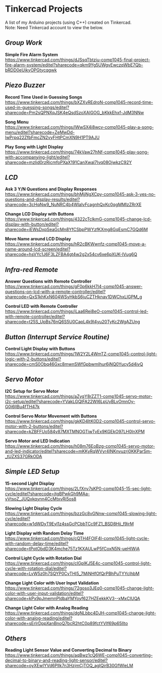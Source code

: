 # Tinkercad Projects
A list of my Arduino projects (using C++) created on Tinkercad.  
Note: Need Tinkercad account to view the below.

## _**Group Work**_
**Simple Fire Alarm System**  
https://www.tinkercad.com/things/dJSsqTbtziu-comp1045-final-project-fire-alarm-system/editel?sharecode=qkm9Yg5UWgvEwczqWbE7Qb-bRDD0eUikyOPGtycqgwk

## _**Piezo Buzzer**_  
**Record Time Used in Guessing Songs**  
https://www.tinkercad.com/things/bXZXvREdroN-comp1045-record-time-used-in-guessing-songs/editel?sharecode=Pm2sQPNXqJSK4eQsdSzoXAIGOG_bKkkEhxf-JdM3NNw

**Song Menu**  
https://www.tinkercad.com/things/lWwSX4i8wcv-comp1045-play-a-song-menu/editel?sharecode=ZeMwDd-lwPrpq22ZfbFmcZN2vyFHtPCmXN9H1PT9AJU

**Play Song with Light Display**  
https://www.tinkercad.com/things/74kVaw27hNf-comp1045-play-song-with-accompanying-light/editel?sharecode=mzlid0rzRicmfoPXaX191CanXwal7Ivq08OjwkzC92Y

## _**LCD**_  
**Ask 3 Y/N Questions and Display Responses**  
https://www.tinkercad.com/things/bhMjjNgXCpy-comp1045-ask-3-yes-no-questions-and-display-results/editel?sharecode=3cHqNw9_NuNRC4b4WlaIvFcagnhQxKc0qgMMlzZRrXE

**Change LCD Display with Buttons**  
https://www.tinkercad.com/things/4322cTclkmG-comp1045-change-lcd-display-with-button/editel?sharecode=iEWsDxpSeaGcMn8YfCSbpPWYzfKXmg8GqEsmC7GQd6M

**Move Name around LCD Display**  
https://www.tinkercad.com/things/hR2cBKWwnfz-comp1045-move-a-name-around-lcd-screen/editel?sharecode=hsVYc1J6F3LZFBA4gt4w2g2x54cv6xe6pXUK-IVug6Q

## _**Infra-red Remote**_  
**Answer Questions with Remote Controller**  
https://www.tinkercad.com/things/gF0p6kkH7I4-comp1045-answer-questions-on-lcd-with-a-remote-controller/editel?sharecode=QxS1khKxN604WSyHkbS6juCZTHknav1DWChxLlGPM_g

**Control LED with Remote Controller**  
https://www.tinkercad.com/things/iLaa6Rei8eO-comp1045-control-led-with-remote-controller/editel?sharecode=t25S_UpBs76nQ6S5U0CapL4k9l4yu20TyKc2WgAZUng

## _**Button (Interrupt Service Routine)**_  
**Control Light Display with Buttons**  
https://www.tinkercad.com/things/1W2Y2L4WmTZ-comp1045-control-light-logic-with-2-buttons/editel?sharecode=cmS0Obq46Gxc8mwnSWfGpbwmIhur6jNQ0Yucy5d4ivQ

## _**Servo Motor**_  
**I2C Setup for Servo Motor**  
https://www.tinkercad.com/things/aZyqY8rZZT1-comp1045-servo-motor-i2c-setup/editel?sharecode=YVakLGQIFA22WI6LpUyBLvOmnOy-G0i6lIBu4fTH47k  

**Control Servo Motor Movement with Buttons**  
https://www.tinkercad.com/things/gkKD4ItK0D2-comp1045-control-servo-motor-with-2-buttons/editel?sharecode=kZBFFUo584v87MXTMNOGTiwTvEx9KGEkO97LH0lnXPM

**Servo Motor and LED Indication**  
https://www.tinkercad.com/things/h08m76EoBzg-comp1045-servo-motor-and-led-indicator/editel?sharecode=mKKyRqWVyr4lNKnvuzrj0KKParSm-_tUZXS37GRkODA

## _**Simple LED Setup**_
**15-second Light Display**  
https://www.tinkercad.com/things/2LfXnv7sKP0-comp1045-15-sec-light-cycle/editel?sharecode=jtgBPwkGh9MAa-vVtsoZ_JUQxkqynn4CcMtxvRi5os8

**Slowing Light Display Cycle**  
https://www.tinkercad.com/things/bzzGc8vGNnw-comp1045-slowing-light-cycle/editel?sharecode=w1dWDyT9Eyl1z4ssGcPCbbTCc9FZ1_BSD8Hij_f9irM

**Light Display with Random Delay Time**  
https://www.tinkercad.com/things/cQTH4FOlF4I-comp1045-light-cycle-with-random-delay-time/editel?sharecode=tPqtObdD3K4mche75Tz1KXAULwP5fCoxN5N-ueHIWjA

**Control Light Cycle with Rotation Dial**  
https://www.tinkercad.com/things/cIGpIKJ5E4c-comp1045-control-light-cycle-with-rotation-dial/editel?sharecode=LvW5z0h7SQYP0CvTHI5_7MiNHfOfQrPBhPuTYYcIhbM

**Change Light Color with User Input Validation**  
https://www.tinkercad.com/things/72goso3JEq0-comp1045-change-light-color-with-user-input-validation/editel?sharecode=kPx9pJmemnPldbaYMYoyf627HZEekkKV3--xMxCIUQA

**Change Light Color with Analog Reading**  
https://www.tinkercad.com/things/dgNLbbc4DJH-comp1045-change-light-color-with-analog-reading/editel?sharecode=sErIrDppXanBnoQ7bcR2htC0p89fctYVIf69p65Ilto

## _**Others**_  
**Reading Light Sensor Value and Converting Decimal to Binary**  
https://www.tinkercad.com/things/aqBwz1cQ6WE-comp1045-converting-decimal-to-binary-and-reading-light-sensor/editel?sharecode=oyXEwIYVd6PlIk7n3HzjmCjTOQ_agIQirB30GfWIeLM



